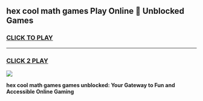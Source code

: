 
## hex cool math games Play Online 👋 Unblocked Games
<h3>
<a href="https://news.freeplayer.one?title=hex_cool_math_games&ref=17CMG">CLICK TO PLAY</a></h3>
<hr>

<h3>
<a href="https://news.freeplayer.one?title=hex_cool_math_games&ref=17CMG">CLICK 2 PLAY</a>
  
</h3>

<a href="https://news.freeplayer.one?title=hex_cool_math_games&ref=17CMG/"><img src="https://clearcache.store/games.png"></a>


**hex cool math games games unblocked: Your Gateway to Fun and Accessible Online Gaming**
